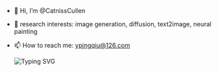 

- 👋 Hi, I’m @CatnissCullen
- 🌱 research interests: image generation, diffusion, text2image, neural painting
- 📫 How to reach me: ypingqiu@126.com

    ![Typing SVG](https://readme-typing-svg.demolab.com/?color=6F60AA&lines=Connecting+2+my+planet...;Welcome!)
<!---
CatnissCullen/CatnissCullen is a ✨ special ✨ repository because its `README.md` (this file) appears on your GitHub profile.
You can click the Preview link to take a look at your changes.
--->
